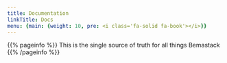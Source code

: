 ```yaml
---
title: Documentation
linkTitle: Docs
menu: {main: {weight: 10, pre: <i class='fa-solid fa-book'></i>}}
---
```


{{% pageinfo %}}
This is the single source of truth for all things Bemastack
{{% /pageinfo %}}
